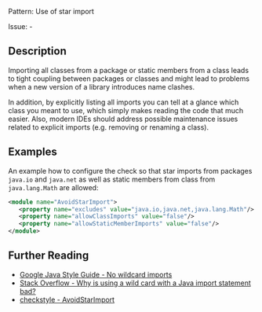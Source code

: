 Pattern: Use of star import

Issue: -

## Description

Importing all classes from a package or static members from a class leads to tight coupling between packages or classes and might lead to problems when a new version of a library introduces name clashes.

In addition, by explicitly listing all imports you can tell at a glance which class you meant to use, which simply makes reading the code that much easier. Also, modern IDEs should address possible maintenance issues related to explicit imports (e.g. removing or renaming a class).

## Examples

An example how to configure the check so that star imports from packages `java.io` and `java.net` as well as static members from class from `java.lang.Math` are allowed: 

```xml
<module name="AvoidStarImport">
   <property name="excludes" value="java.io,java.net,java.lang.Math"/>
   <property name="allowClassImports" value="false"/>
   <property name="allowStaticMemberImports" value="false"/>
</module>
```

## Further Reading

* [Google Java Style Guide - No wildcard imports](https://google.github.io/styleguide/javaguide.html#s3.3.1-wildcard-imports)
* [Stack Overflow - Why is using a wild card with a Java import statement bad?](https://stackoverflow.com/questions/147454/why-is-using-a-wild-card-with-a-java-import-statement-bad)
* [checkstyle - AvoidStarImport](https://checkstyle.sourceforge.io/checks/imports/avoidstarimport.html#AvoidStarImport)
